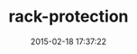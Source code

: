 ---
layout: post
title:  "rack-protection"
repo:   "rkh/rack-protection"
date:   2015-02-18 17:37:22
---